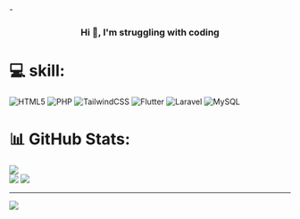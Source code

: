 -<h3 align="center">Hi 👋, I'm struggling with coding</h3>
# 💻 skill:
![HTML5](https://img.shields.io/badge/html5-%23E34F26.svg?style=flat&logo=html5&logoColor=white) ![PHP](https://img.shields.io/badge/php-%23777BB4.svg?style=flat&logo=php&logoColor=white) ![TailwindCSS](https://img.shields.io/badge/tailwindcss-%2338B2AC.svg?style=flat&logo=tailwind-css&logoColor=white) ![Flutter](https://img.shields.io/badge/Flutter-%2302569B.svg?style=flat&logo=Flutter&logoColor=white) ![Laravel](https://img.shields.io/badge/laravel-%23FF2D20.svg?style=flat&logo=laravel&logoColor=white) ![MySQL](https://img.shields.io/badge/mysql-4479A1.svg?style=flat&logo=mysql&logoColor=white)
# 📊 GitHub Stats:
![](https://github-readme-stats.vercel.app/api?username=hanifun&theme=dark&hide_border=false&include_all_commits=false&count_private=false)<br/>
![](https://nirzak-streak-stats.vercel.app/?user=hanifun&theme=dark&hide_border=false)
![](https://github-readme-stats.vercel.app/api/top-langs/?username=hanifun&theme=dark&hide_border=false&include_all_commits=false&count_private=false&layout=compact)

---
[![](https://visitcount.itsvg.in/api?id=hanifun&icon=0&color=0)](https://visitcount.itsvg.in)

<!-- Proudly created with GPRM ( https://gprm.itsvg.in ) -->
